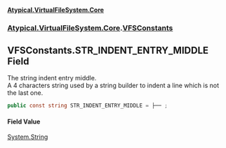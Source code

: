 #### [Atypical.VirtualFileSystem.Core](Atypical.VirtualFileSystem.Core.md 'Atypical.VirtualFileSystem.Core')
### [Atypical.VirtualFileSystem.Core](Atypical.VirtualFileSystem.Core.md 'Atypical.VirtualFileSystem.Core').[VFSConstants](Atypical.VirtualFileSystem.Core.VFSConstants.md 'Atypical.VirtualFileSystem.Core.VFSConstants')

## VFSConstants.STR_INDENT_ENTRY_MIDDLE Field

The string indent entry middle.  
A 4 characters string used by a string builder to indent a line which is not the last one.

```csharp
public const string STR_INDENT_ENTRY_MIDDLE = ├── ;
```

#### Field Value
[System.String](https://docs.microsoft.com/en-us/dotnet/api/System.String 'System.String')